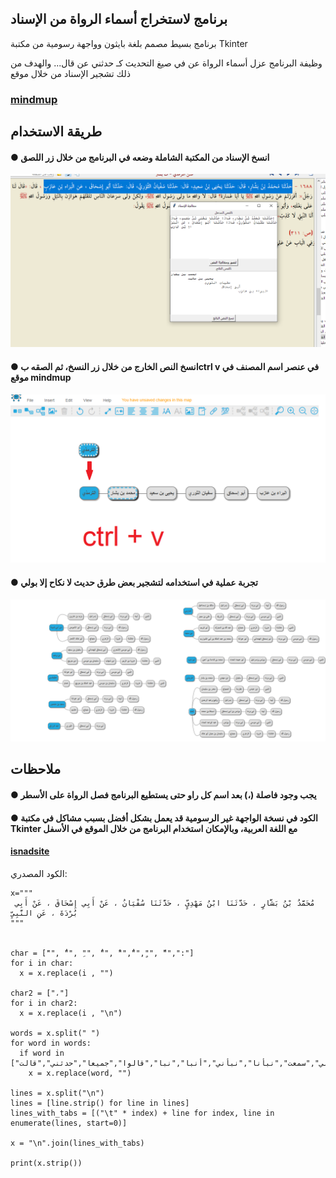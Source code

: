 <h2> برنامج لاستخراج أسماء الرواة من الإسناد </h2>

برنامج بسيط مصمم بلغة بايثون وواجهة رسومية من مكتبة Tkinter

وظيفة البرنامج عزل أسماء الرواة عن في صيغ التحديث كـ حدثني عن قال...
والهدف من ذلك تشجير الإسناد من خلال موقع 
<h3>
 <a href="https://app.mindmup.com/">mindmup</a>
</h3>

<h2>طريقة الاستخدام</h2>


<h4>
● انسخ الإسناد من المكتبة الشاملة وضعه في البرنامج من خلال زر اللصق
</h4>

<img src="images/1.png">

<h4>
● انسخ النص الخارج من خلال زر النسخ، ثم الصقه بctrl v في عنصر اسم المصنف في موقع mindmup
</h4>

<img src="images/2.png">

<h4>
● تجربة عملية في استخدامه لتشجير بعض طرق حديث لا نكاح إلا بولي
</h4>
 
<img src="images/3.png">

<h2>ملاحظات</h2>

<h4>
● يجب وجود فاصلة (،) بعد اسم كل راو حتى يستطيع البرنامج فصل الرواة على الأسطر
</h4>

<h4>
● الكود في نسخة الواجهة غير الرسومية قد يعمل بشكل أفضل بسبب مشاكل في مكتبة Tkinter مع اللغة العربية، وبالإمكان استخدام البرنامج من خلال الموقع في الأسفل

</h4>

<h4><a href="https://ahmadakrabawe.github.io/isnadsite/">isnadsite</a></h4>

الكود المصدري:
```
x="""
 مُحَمَّدُ بْنُ بَشَّارٍ ، حَدَّثَنَا ابْنُ مَهْدِيٍّ ، حَدَّثَنَا سُفْيَانُ ، عَنْ أَبِي إِسْحَاقَ ، عَنْ أَبِي بُرْدَةَ ، عَنِ النَّبِيِّ
"""


char = ["َ", "ُ", "ِ", "ُ", "ْ","ٌ","ٍ", "ّ",":"]
for i in char:
  x = x.replace(i , "")

char2 = ["،"]
for i in char2:
  x = x.replace(i , "\n")

words = x.split(" ")
for word in words:
  if word in ["عن","حدثنا","أخبرنا","أن","أنه","يخبر","قال","أخبرني","قالا","يحدث","يخبر","سمع","نا","ثنا","أنا","أنبأنا","أنبأني","سمعت","نبأنا","نبأني","أنبا","نبا","قالوا","جميعا","حدثني","قالت"]:
    x = x.replace(word, "")

lines = x.split("\n")
lines = [line.strip() for line in lines]
lines_with_tabs = [("\t" * index) + line for index, line in enumerate(lines, start=0)]

x = "\n".join(lines_with_tabs)

print(x.strip())
```

